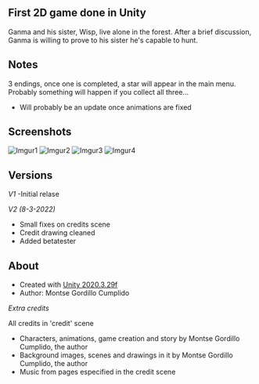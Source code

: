 ## First 2D game done in Unity
Ganma and his sister, Wisp, live alone in the forest. After a brief discussion, Ganma is willing to prove to his sister he's capable to hunt.

## Notes
3 endings, once one is completed, a star will appear in the main menu. Probably something will happen if you collect all three...

- Will probably be an update once animations are fixed


## Screenshots
![Imgur1](https://i.imgur.com/BzNAkma.png)
![Imgur2](https://i.imgur.com/dkw3guJ.png)
![Imgur3](https://i.imgur.com/5aGCcqv.png)
![Imgur4](https://i.imgur.com/eaAFhrN.png)


## Versions
*V1*
-Initial relase

*V2 (8-3-2022)*
- Small fixes on credits scene
- Credit drawing cleaned
- Added betatester

## About
- Created with [Unity 2020.3.29f](https://unity.com/es)
- Author: Montse Gordillo Cumplido

*Extra credits*

All credits in 'credit' scene
- Characters, animations, game creation and story by Montse Gordillo Cumplido, the author
- Background images, scenes and drawings in it by Montse Gordillo Cumplido, the author
- Music from pages especified in the credit scene
